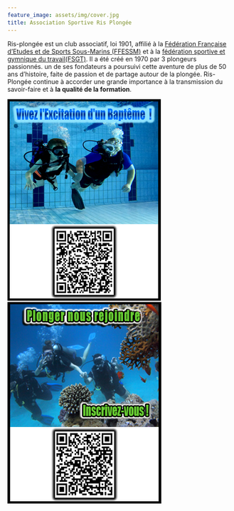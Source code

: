 ```yaml
---
feature_image: assets/img/cover.jpg
title: Association Sportive Ris Plongée
---
```


Ris-plongée est un club associatif, loi 1901, affilié à la [Fédération Française d’Etudes et de Sports Sous-Marins (FFESSM)](https://ffessm.fr/) et à la [fédération sportive et gymnique du travail(FSGT)](https://plongee-fsgt.org/).
Il a été créé en 1970 par 3 plongeurs passionnés. un de ses fondateurs a poursuivi cette aventure de plus de 50 ans d’histoire, faite de passion et de partage autour de la plongée.
Ris- Plongée continue à accorder une grande importance à la transmission du savoir-faire et à **la qualité de la formation**.

<div>
    <a href='https://www.helloasso.com/associations/asrp-ris-plongee/evenements/bapteme-de-plongee-2'>
        <img src='assets/img/baptism.png' alt ='bapteme de plongee' />
    </a>
    <a href='https://www.helloasso.com/associations/asrp-ris-plongee/adhesions/adhesion-2023-2024'>
        <img src='assets/img/subscribe.png' alt='inscription à Ris Plongée' />
    </a>
</div>